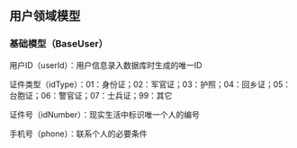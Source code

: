 ## 用户领域模型

### 基础模型（BaseUser）

用户ID（userId）：用户信息录入数据库时生成的唯一ID

证件类型（idType）：01：身份证；02：军官证；03：护照；04：回乡证；05：台胞证；06：警官证；07：士兵证；99：其它

证件号（idNumber）：现实生活中标识唯一个人的编号

手机号（phone）：联系个人的必要条件

